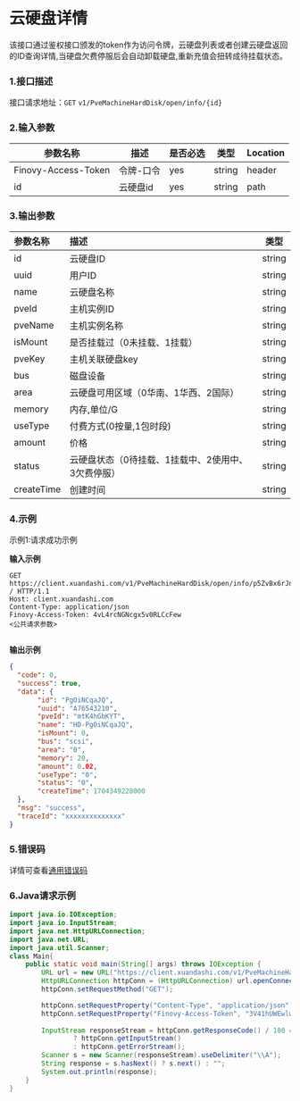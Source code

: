 # 云硬盘详情
该接口通过鉴权接口颁发的token作为访问令牌，云硬盘列表或者创建云硬盘返回的ID查询详情,当硬盘欠费停服后会自动卸载硬盘,重新充值会扭转成待挂载状态。

### 1.接口描述 
接口请求地址：`GET`   `v1/PveMachineHardDisk/open/info/{id}`

### 2.输入参数

| 参数名称              | 描述    | 是否必选 | 类型     | Location |
|-------------------|-------|------|--------|----------|
| Finovy-Access-Token | 令牌-口令 | yes  | string | header   |
| id                  | 云硬盘id | yes      | string | path     |


### 3.输出参数

| 参数名称       | 描述                                          | 类型     |
|:-----------|:--------------------------------------------|--------|
| id         | 云硬盘ID                                       | string |
| uuid       | 用户ID                                        | string |
| name       | 云硬盘名称                                       | string |
| pveId      | 主机实例ID                                      | string |
| pveName    | 主机实例名称                                      | string |
| isMount    | 是否挂载过（0未挂载、1挂载）                             | string |
| pveKey     | 主机关联硬盘key                                   | string |
| bus        | 磁盘设备                                        | string |
| area       | 云硬盘可用区域（0华南、1华西、2国际）                        | string |
| memory     | 内存,单位/G                                     | string |
| useType    | 付费方式(0按量,1包时段)                              | string |
| amount     | 价格                                          | string |
| status     | 云硬盘状态（0待挂载、1挂载中、2使用中、3欠费停服）                 | string |
| createTime | 创建时间                                        | string |



### 4.示例
示例1:请求成功示例

**输入示例**
```text
GET https://client.xuandashi.com/v1/PveMachineHardDisk/open/info/p5ZvBx6rJn / HTTP/1.1
Host: client.xuandashi.com
Content-Type: application/json
Finovy-Access-Token: 4vL4rcNGNcgx5v0RLCcFew
<公共请求参数>


```

**输出示例**

```json
{
  "code": 0,
  "success": true,
  "data": {
       "id": "PgOiNCqaJQ",
       "uuid": "A76543210",
       "pveId": "mtK4hGbKYT",
       "name": "HD-PgOiNCqaJQ",
       "isMount": 0,
       "bus": "scsi",
       "area": "0",
       "memory": 20,
       "amount": 0.02,
       "useType": "0",
       "status": "0",
       "createTime": 1704349228000
  },
  "msg": "success",
  "traceId": "xxxxxxxxxxxxxx"
}
```

### 5.错误码
详情可查看[通用错误码](https://finovy-open-api.readthedocs.io/zh_CN/latest/api/common/3.%E9%80%9A%E7%94%A8%E9%94%99%E8%AF%AF%E7%A0%81.html#id3)


### 6.Java请求示例
```java
import java.io.IOException;
import java.io.InputStream;
import java.net.HttpURLConnection;
import java.net.URL;
import java.util.Scanner;
class Main{
    public static void main(String[] args) throws IOException {
        URL url = new URL("https://client.xuandashi.com/v1/PveMachineHardDisk/open/info/p5ZvBx6rJn");
        HttpURLConnection httpConn = (HttpURLConnection) url.openConnection();
        httpConn.setRequestMethod("GET");

        httpConn.setRequestProperty("Content-Type", "application/json");
        httpConn.setRequestProperty("Finovy-Access-Token", "3V41hUWEwlwKH44m7SpJOs");
        
        InputStream responseStream = httpConn.getResponseCode() / 100 == 2
                ? httpConn.getInputStream()
                : httpConn.getErrorStream();
        Scanner s = new Scanner(responseStream).useDelimiter("\\A");
        String response = s.hasNext() ? s.next() : "";
        System.out.println(response);
    }
}
```